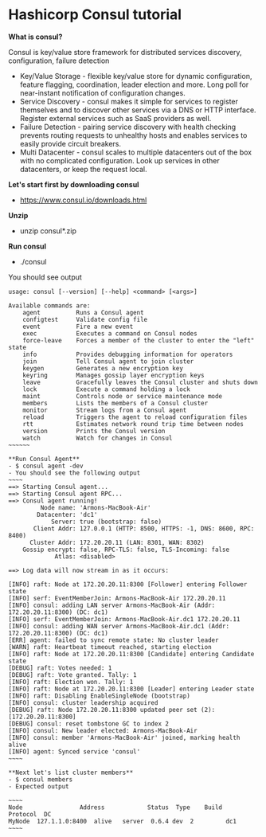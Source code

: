 # Hashicorp Consul tutorial

**What is consul?**

Consul is key/value store framework for distributed services discovery, configuration, failure detection
- Key/Value Storage - flexible key/value store for dynamic configuration, feature flagging, coordination, leader election and more. Long poll for near-instant notification of configuration changes.
- Service Discovery - consul makes it simple for services to register themselves and to discover other services via a DNS or HTTP interface. Register external services such as SaaS providers as well.
- Failure Detection - pairing service discovery with health checking prevents routing requests to unhealthy hosts and enables services to easily provide circuit breakers.
- Multi Datacenter - consul scales to multiple datacenters out of the box with no complicated configuration. Look up services in other datacenters, or keep the request local.

**Let's start first by downloading consul**
- https://www.consul.io/downloads.html

**Unzip**
- unzip consul*.zip

**Run consul**
- ./consul

You should see output
~~~~~~~
usage: consul [--version] [--help] <command> [<args>]

Available commands are:
    agent          Runs a Consul agent
    configtest     Validate config file
    event          Fire a new event
    exec           Executes a command on Consul nodes
    force-leave    Forces a member of the cluster to enter the "left" state
    info           Provides debugging information for operators
    join           Tell Consul agent to join cluster
    keygen         Generates a new encryption key
    keyring        Manages gossip layer encryption keys
    leave          Gracefully leaves the Consul cluster and shuts down
    lock           Execute a command holding a lock
    maint          Controls node or service maintenance mode
    members        Lists the members of a Consul cluster
    monitor        Stream logs from a Consul agent
    reload         Triggers the agent to reload configuration files
    rtt            Estimates network round trip time between nodes
    version        Prints the Consul version
    watch          Watch for changes in Consul
~~~~~~
  
**Run Consul Agent**
- $ consul agent -dev
- You should see the following output
~~~~
==> Starting Consul agent...
==> Starting Consul agent RPC...
==> Consul agent running!
         Node name: 'Armons-MacBook-Air'
        Datacenter: 'dc1'
            Server: true (bootstrap: false)
       Client Addr: 127.0.0.1 (HTTP: 8500, HTTPS: -1, DNS: 8600, RPC: 8400)
      Cluster Addr: 172.20.20.11 (LAN: 8301, WAN: 8302)
    Gossip encrypt: false, RPC-TLS: false, TLS-Incoming: false
             Atlas: <disabled>

==> Log data will now stream in as it occurs:

[INFO] raft: Node at 172.20.20.11:8300 [Follower] entering Follower state
[INFO] serf: EventMemberJoin: Armons-MacBook-Air 172.20.20.11
[INFO] consul: adding LAN server Armons-MacBook-Air (Addr: 172.20.20.11:8300) (DC: dc1)
[INFO] serf: EventMemberJoin: Armons-MacBook-Air.dc1 172.20.20.11
[INFO] consul: adding WAN server Armons-MacBook-Air.dc1 (Addr: 172.20.20.11:8300) (DC: dc1)
[ERR] agent: failed to sync remote state: No cluster leader
[WARN] raft: Heartbeat timeout reached, starting election
[INFO] raft: Node at 172.20.20.11:8300 [Candidate] entering Candidate state
[DEBUG] raft: Votes needed: 1
[DEBUG] raft: Vote granted. Tally: 1
[INFO] raft: Election won. Tally: 1
[INFO] raft: Node at 172.20.20.11:8300 [Leader] entering Leader state
[INFO] raft: Disabling EnableSingleNode (bootstrap)
[INFO] consul: cluster leadership acquired
[DEBUG] raft: Node 172.20.20.11:8300 updated peer set (2): [172.20.20.11:8300]
[DEBUG] consul: reset tombstone GC to index 2
[INFO] consul: New leader elected: Armons-MacBook-Air
[INFO] consul: member 'Armons-MacBook-Air' joined, marking health alive
[INFO] agent: Synced service 'consul'
~~~~

**Next let's list cluster members**
- $ consul members
- Expected output 

~~~~
Node                Address            Status  Type    Build     Protocol  DC
MyNode  127.1.1.0:8400  alive   server  0.6.4 dev  2         dc1
~~~~
